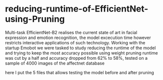 # reducing-runtime-of-EfficientNet-using-Pruning

Multi-task EfficientNet-B2 realises the current state of art in facial expression and emotion recognition, the model excecution time however restricts interactive applications of such technology.
Working with the startup Emobot we were tasked to study reducing the runtime of the model and trying to keep the most accuracy possible
using weight pruning runtime was cut by a half and accuracy dropped from 62% to 58%, tested on a sample of 4000 images of the affectnet database

here I put the 5 files that allows testing the model before and after pruning
